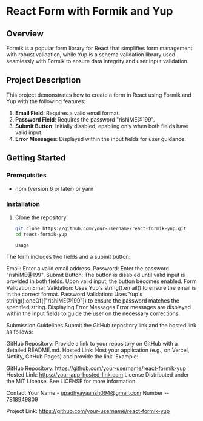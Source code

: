 # React Form with Formik and Yup

## Overview
Formik is a popular form library for React that simplifies form management with robust validation, while Yup is a schema validation library used seamlessly with Formik to ensure data integrity and user input validation.

## Project Description
This project demonstrates how to create a form in React using Formik and Yup with the following features:

1. **Email Field**: Requires a valid email format.
2. **Password Field**: Requires the password "rishiME@199".
3. **Submit Button**: Initially disabled, enabling only when both fields have valid input.
4. **Error Messages**: Displayed within the input fields for user guidance.

## Getting Started

### Prerequisites

- npm (version 6 or later) or yarn

### Installation

1. Clone the repository:
   ```sh
   git clone https://github.com/your-username/react-formik-yup.git
   cd react-formik-yup

   Usage
The form includes two fields and a submit button:

Email: Enter a valid email address.
Password: Enter the password "rishiME@199".
Submit Button: The button is disabled until valid input is provided in both fields. Upon valid input, the button becomes enabled.
Form Validation
Email Validation: Uses Yup's string().email() to ensure the email is in the correct format.
Password Validation: Uses Yup's string().oneOf(["rishiME@199"]) to ensure the password matches the specified string.
Displaying Error Messages
Error messages are displayed within the input fields to guide the user on the necessary corrections.

Submission Guidelines
Submit the GitHub repository link and the hosted link as follows:

GitHub Repository: Provide a link to your repository on GitHub with a detailed README.md.
Hosted Link: Host your application (e.g., on Vercel, Netlify, GitHub Pages) and provide the link.
Example:

GitHub Repository: https://github.com/your-username/react-formik-yup
Hosted Link: https://your-app-hosted-link.com
License
Distributed under the MIT License. See LICENSE for more information.

Contact
Your Name - upadhyayaansh094@gmail.com
Number -- 7818949809

Project Link: https://github.com/your-username/react-formik-yup
